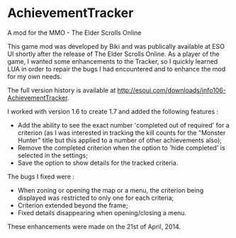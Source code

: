# AchievementTracker
A mod for the MMO - The Elder Scrolls Online

This game mod was developed by Biki and was publically available at ESO UI shortly after the release of The Elder Scrolls Online. As a player of the game, I wanted some enhancements to the Tracker, so I quickly learned LUA in order to repair the bugs I had encountered and to enhance the mod for my own needs.

The full version history is available at http://esoui.com/downloads/info106-AchievementTracker. 

I worked with version 1.6 to create 1.7 and added the following features :
- Add the ability to see the exact number 'completed out of required' for a criterion (as I was interested in tracking the kill counts for the "Monster Hunter" title but this applied to a number of other achievements also);
- Remove the completed criterion when the option to 'hide completed' is selected in the settings;
- Save the option to show details for the tracked criteria.

The bugs I fixed were :
- When zoning or opening the map or a menu, the criterion being displayed was restricted to only one for each criteria;
- Criterion extended beyond the frame;
- Fixed details disappearing when opening/closing a menu.

These enhancements were made on the 21st of April, 2014.
